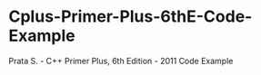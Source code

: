 Cplus-Primer-Plus-6thE-Code-Example
=======================================

Prata S. - C++ Primer Plus, 6th Edition - 2011 Code Example
